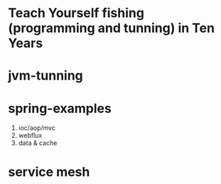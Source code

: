 # Teach Yourself fishing (programming and tunning) in Ten Years

# jvm-tunning

# spring-examples
1. ioc/aop/mvc
2. webflux
3. data & cache

# service mesh
